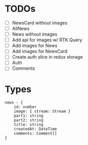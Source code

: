 # TODOs

- [ ] NewsCard without images
- [ ] AllNews
- [ ] News without images
- [ ] Add api for images w/ RTK Query
- [ ] Add images for News
- [ ] Add images for NewsCard
- [ ] Create auth slice in redux storage
- [ ] Auth
- [ ] Comments

# Types
    news - {
        id: number
        image: { stream: Stream }
        part1: string
        part2: string
        title: string
        createdAt: DateTime
        comments: Comment[]
    }